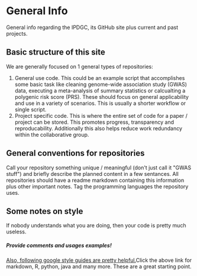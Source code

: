 # General Info

General info regarding the IPDGC, its GitHub site plus current and past projects.

## Basic structure of this site

We are generally focused on 1 general types of repositories:
1. General use code.
  This could be an example script that accomplishes some basic task like cleaning genome-wide association study (GWAS) data, executing a meta-analysis of summary statistics or calcualting a polygenic risk score (PRS).
   These should focus on general applicability and use in a variety of scenarios.
   This is usually a shorter workflow or single script.
2. Project specific code.
  This is where the entire set of code for a paper / project can be stored.
  This promotes progress, transparency and reproducability.
  Additionally this also helps reduce work redundancy within the collaborative group.

## General conventions for repositories

Call your repository something unique / meaningful (don't just call it "GWAS stuff") and briefly describe the planned content in a few sentances.
All repositories should have a readme markdown containing this information plus other important notes.
Tag the programming languages the repository uses.

## Some notes on style

If nobody understands what you are doing, then your code is pretty much useless.
##### Provide comments and usages examples!
[Also, following google style guides are pretty helpful.](https://github.com/google/styleguide)Click the above link for markdown, R, python, java and many more. These are a great starting point.
